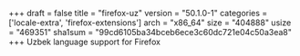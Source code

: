 +++
draft = false
title = "firefox-uz"
version = "50.1.0-1"
categories = ['locale-extra', 'firefox-extensions']
arch = "x86_64"
size = "404888"
usize = "469351"
sha1sum = "99cd6105ba34bceb6ece3c60dc721e04c50a3ea8"
+++
Uzbek language support for Firefox